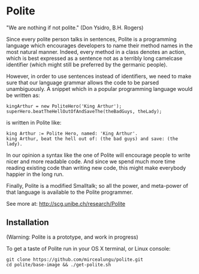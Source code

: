 Polite
======

"We are nothing if not polite." 
(Don Ysidro, B.H. Rogers)

Since every polite person talks in sentences, Polite is a programming language
which encourages developers to name their method names in the most natural manner. Indeed, every method in a class 
denotes an action, which is best expressed as a sentence not as a terribly long camelcase identifier 
 (which might still be preferred by the germanic people). 

However, in order to use sentences instead of identifiers, we need to make sure that our language grammar allows the code to be parsed unambiguously. A snippet which in a popular programming language would be written as:

    kingArthur = new PoliteHero('King Arthur');
    superHero.beatTheHellOutOfAndSaveThe(theBadGuys, theLady);

is written in Polite like:

    king Arthur := Polite Hero, named: 'King Arthur'.
    king Arthur, beat the hell out of: (the bad guys) and save: (the lady). 

In our opinion a syntax like the one of Polite will encourage people to write nicer and more readable code. And since we spend much more time reading existing code than writing new code, this might make everybody happier in the long run. 

Finally, Polite is a modified Smalltalk; so all the power, and meta-power of that language is available to the Polite programmer. 

See more at: http://scg.unibe.ch/research/Polite

Installation
------------
(Warning: Polite is a prototype, and work in progress)

To get a taste of Polite run in your OS X terminal, or Linux console:

    git clone https://github.com/mircealungu/polite.git
    cd polite/base-image && ./get-polite.sh
